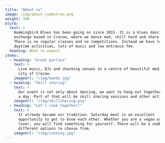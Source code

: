 ```yaml
---
title: "About us"
image: /img/about-jumbotron.png
weight: 300
blurb:
  text: >
    Hummingbird Blues has been going on since 2015. It is a blues dancing
    exchange based in Cracow, where we dance mad, chill hard and share crazy.
    There is no regular classes and no competitions. Instead we have lots of
    daytime activities, lots of music and low entrance fee.
  heading: What to expect
items:
  - heading: "Great parties"
    text: >
      Live music, DJs and charming venues in a centre of beautiful medieval
      city of Cracow.
    imageUrl: "/img/bands.jpg"
  - heading: "Skill sharing"
    text: >
      Our event is not only about dancing, we want to hang out together during
      a day. Part of that will be skill sharing sessions and other activities.
    imageUrl: "/img/skillsharing.png"
  - heading: "Let's cook together!"
    text: >
      It already became our tradition. Saturday meal is an excellent
      opportunity to get to know each other. Whether you are a vegan or a meat
      lover, you will find something for yourself. There will be a number of
      different options to choose from.
    imageUrl: "/img/cooking.jpg"
---
```

